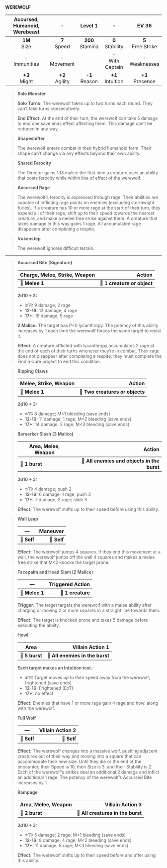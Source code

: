 **WEREWOLF**

| Accursed, Humanoid, Werebeast |         -         |      Level 1       |           -           |        EV 36         |
|:-----------------------------:|:-----------------:|:------------------:|:---------------------:|:--------------------:|
|        **1M**<br>Size         |  **7**<br>Speed   | **200**<br>Stamina |  **0**<br>Stability   | **5**<br>Free Strike |
|      **-**<br>Immunities      | **-**<br>Movement |                    | **-**<br>With Captain | **-**<br>Weaknesses  |
|        **+3**<br>Might        | **+2**<br>Agility |  **-1**<br>Reason  |  **+1**<br>Intuition  |  **+1**<br>Presence  |

> **Solo Monster**
> 
> **Solo Turns:** The werewolf takes up to two turns each round. They can’t take turns consecutively.
> 
> **End Effect:** At the end of their turn, the werewolf can take 5 damage to end one save ends effect affecting them. This damage can’t be reduced in any way.

> **Shapeshifter**
> 
> The werewolf enters combat in their hybrid humanoid form. Their shape can’t change via any effects beyond their own ability.

> **Shared Ferocity**
> 
> The Director gains 1d3 malice the first time a creature uses an ability that costs ferocity while within line of effect of the werewolf.

> **Accursed Rage**
> 
> The werewolf’s ferocity is expressed through rage. Their abilities are capable of inflicting rage points on enemies (excluding stormwight furies). If a creature has 10 or more rage at the start of their turn, they expend all of their rage, shift up to their speed towards the nearest creature, and make a melee free strike against them. A creature that takes damage in this way gains 1 rage. All accumulated rage disappears after completing a respite.

> **Vukenstep**
> 
> The werewolf ignores difficult terrain.

---

> **Accursed Bite (Signature)**
> 
> | **Charge, Melee, Strike, Weapon** |                  **Action** |
> | --------------------------------- | ---------------------------:|
> | **📏 Melee 1**                    | **🎯 1 creature or object** |
> 
> **2d10 + 3:**
> 
> - **≤11:** 9 damage; 2 rage
> - **12-16:** 13 damage; 4 rage
> - **17+:** 16 damage; 5 rage
> 
> **2 Malice:** The target has P<0 lycanthropy. The potency of this ability increases by 1 each time the werewolf forces the same target to resist it.
> 
> **Effect:** A creature afflicted with lycanthropy accumulates 2 rage at the end of each of their turns whenever they’re in combat. Their rage does not disappear after completing a respite; they must complete the Find a Cure project to end this condition.

> **Ripping Claws**
> 
> | **Melee, Strike, Weapon** |                      **Action** |
> | ------------------------- | -------------------------------:|
> | **📏 Melee 1**            | **🎯 Two creatures or objects** |
> 
> **2d10 + 3:**
> 
> - **≤11:** 8 damage; M<1 bleeding (save ends)
> - **12-16:** 11 damage; 1 rage; M<2 bleeding (save ends)
> - **17+:** 14 damage; 3 rage; M<3 bleeding (save ends)

> **Berserker Slash (3 Malice)**
> 
> | **Area, Melee, Weapon** |                                  **Action** |
> | ----------------------- | -------------------------------------------:|
> | **📏 1 burst**          | **🎯 All enemies and objects in the burst** |
> 
> **2d10 + 3:**
> 
> - **≤11:** 4 damage; push 2
> - **12-16:** 6 damage; 1 rage; push 3
> - **17+:** 7 damage; 3 rage; slide 3
> 
> **Effect:** The werewolf shifts up to their speed before using this ability.

> **Wall Leap**
> 
> | **—**       | **Maneuver** |
> | ----------- | ------------:|
> | **📏 Self** |  **🎯 Self** |
> 
> **Effect:** The werewolf jumps 4 squares. If they end this movement at a wall, the werewolf jumps off the wall 4 squares and makes a melee free strike that M<2 knocks the target prone.

> **Facepalm and Head Slam (2 Malice)**
> 
> | **—**          | **Triggered Action** |
> | -------------- | --------------------:|
> | **📏 Melee 1** |    **🎯 1 creature** |
> 
> **Trigger:** The target targets the werewolf with a melee ability after charging or moving 2 or more squares in a straight line towards them.
> 
> **Effect:** The target is knocked prone and takes 5 damage before executing the ability.

> **Howl**
> 
> | **Area**       |            **Villain Action 1** |
> | -------------- | -------------------------------:|
> | **📏 5 burst** | **🎯 All enemies in the burst** |
> 
> **Each target makes an Intuition test.:**
> 
> - **≤11:** Target moves up to their speed away from the werewolf; frightened (save ends)
> - **12-16:** Frightened (EoT)
> - **17+:** no effect
> 
> **Effect:** Enemies that have 1 or more rage gain 4 rage and howl along with the werewolf.

> **Full Wolf**
> 
> | **—**       | **Villain Action 2** |
> | ----------- | --------------------:|
> | **📏 Self** |          **🎯 Self** |
> 
> **Effect:** The werewolf changes into a massive wolf, pushing adjacent creatures out of their way and moving into a square that can accommodate their new size. Until they die or the end of the encounter, their Speed is 10, their Size is 3, and their Stability is 2. Each of the werewolf’s strikes deal an additional 2 damage and inflict an additional 1 rage. The potency of the werewolf’s Accursed Bite increases by 1.

> **Rampage**
> 
> | **Area, Melee, Weapon** |              **Villain Action 3** |
> | ----------------------- | ---------------------------------:|
> | **📏 2 burst**          | **🎯 All creatures in the burst** |
> 
> **2d10 + 3:**
> 
> - **≤11:** 5 damage; 2 rage; M<1 bleeding (save ends)
> - **12-16:** 8 damage; 4 rage; M<2 bleeding (save ends)
> - **17+:** 11 damage; 8 rage; M<3 bleeding (save ends)
> 
> **Effect:** The werewolf shifts up to their speed before and after using this ability.

